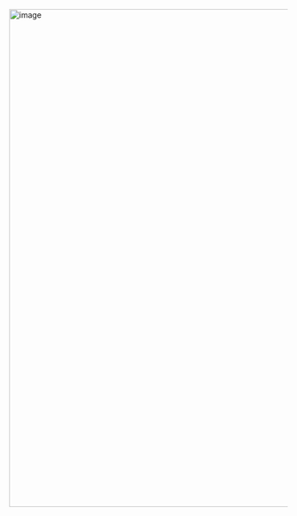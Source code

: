 <img width="1440" height="900" alt="image" src="https://github.com/user-attachments/assets/1ef09dbd-67fa-4bc4-ac2a-43380baafe34" />
